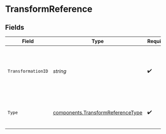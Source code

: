 # TransformReference


## Fields

| Field                                                                                         | Type                                                                                          | Required                                                                                      | Description                                                                                   |
| --------------------------------------------------------------------------------------------- | --------------------------------------------------------------------------------------------- | --------------------------------------------------------------------------------------------- | --------------------------------------------------------------------------------------------- |
| `TransformationID`                                                                            | *string*                                                                                      | :heavy_check_mark:                                                                            | ID of the attached transformation object. Optional input, always set once the rule is defined |
| `Type`                                                                                        | [components.TransformReferenceType](../../models/shared/transformreferencetype.md)            | :heavy_check_mark:                                                                            | A transformation rule must be of type `transformation`                                        |